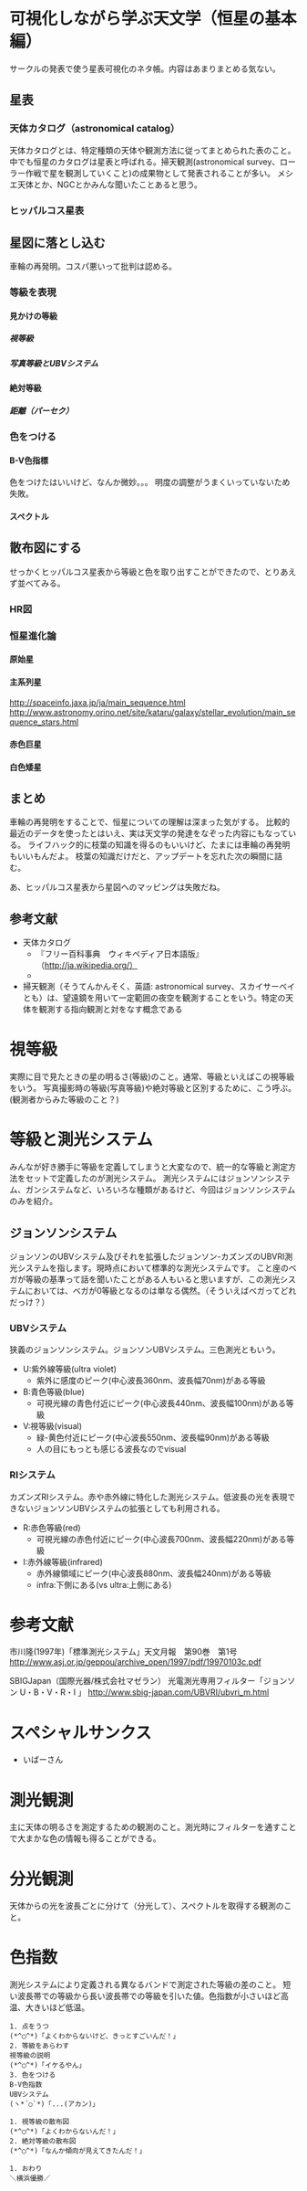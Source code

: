 # 可視化しながら学ぶ天文学（恒星の基本編）
サークルの発表で使う星表可視化のネタ帳。内容はあまりまとめる気ない。

## 星表
### 天体カタログ（astronomical catalog）
天体カタログとは、特定種類の天体や観測方法に従ってまとめられた表のこと。中でも恒星のカタログは星表と呼ばれる。掃天観測(astronomical survey、ローラー作戦で星を観測していくこと)の成果物として発表されることが多い。
メシエ天体とか、NGCとかみんな聞いたことあると思う。

### ヒッパルコス星表


## 星図に落とし込む
車輪の再発明。コスパ悪いって批判は認める。

### 等級を表現
#### 見かけの等級
##### 視等級
##### 写真等級とUBVシステム
#### 絶対等級
##### 距離（パーセク）
### 色をつける
#### B-V色指標
色をつけたはいいけど、なんか微妙。。。
明度の調整がうまくいっていないため失敗。
#### スペクトル

## 散布図にする
せっかくヒッパルコス星表から等級と色を取り出すことができたので、とりあえず並べてみる。
### HR図
### 恒星進化論
#### 原始星
#### 主系列星
http://spaceinfo.jaxa.jp/ja/main_sequence.html
http://www.astronomy.orino.net/site/kataru/galaxy/stellar_evolution/main_sequence_stars.html
#### 赤色巨星
#### 白色矮星

## まとめ
車輪の再発明をすることで、恒星についての理解は深まった気がする。
比較的最近のデータを使ったとはいえ、実は天文学の発達をなぞった内容にもなっている。
ライフハック的に枝葉の知識を得るのもいいけど、たまには車輪の再発明もいいもんだよ。
枝葉の知識だけだと、アップデートを忘れた次の瞬間に詰む。

あ、ヒッパルコス星表から星図へのマッピングは失敗だね。

## 参考文献
- 天体カタログ
    - 『フリー百科事典　ウィキペディア日本語版』（http://ja.wikipedia.org/）
    - 
- 掃天観測（そうてんかんそく、英語: astronomical survey、スカイサーベイとも）は、望遠鏡を用いて一定範囲の夜空を観測することをいう。特定の天体を観測する指向観測と対をなす概念である




# 視等級
実際に目で見たときの星の明るさ(等級)のこと。通常、等級といえばこの視等級をいう。
写真撮影時の等級(写真等級)や絶対等級と区別するために、こう呼ぶ。
(観測者からみた等級のこと？)

# 等級と測光システム
みんなが好き勝手に等級を定義してしまうと大変なので、統一的な等級と測定方法をセットで定義したのが測光システム。
測光システムにはジョンソンシステム、ガンシステムなど、いろいろな種類があるけど、今回はジョンソンシステムのみを紹介。

## ジョンソンシステム
ジョンソンのUBVシステム及びそれを拡張したジョンソン-カズンズのUBVRI測光システムを指します。現時点において標準的な測光システムです。
こと座のベガが等級の基準って話を聞いたことがある人もいると思いますが、この測光システムにおいては、ベガが0等級となるのは単なる偶然。（そういえばベガってどれだっけ？）

### UBVシステム
狭義のジョンソンシステム。ジョンソンUBVシステム。三色測光ともいう。

- U:紫外線等級(ultra violet)
    - 紫外に感度のピーク(中心波長360nm、波長幅70nm)がある等級
- B:青色等級(blue)
    - 可視光線の青色付近にピーク(中心波長440nm、波長幅100nm)がある等級
- V:視等級(visual)
    - 緑-黄色付近にピーク(中心波長550nm、波長幅90nm)がある等級
    - 人の目にもっとも感じる波長なのでvisual

### RIシステム
カズンズRIシステム。赤や赤外線に特化した測光システム。低波長の光を表現できないジョンソンUBVシステムの拡張としても利用される。

- R:赤色等級(red)
    - 可視光線の赤色付近にピーク(中心波長700nm、波長幅220nm)がある等級
- I:赤外線等級(infrared)
    - 赤外線領域にピーク(中心波長880nm、波長幅240nm)がある等級
    - infra:下側にある(vs ultra:上側にある)

# 参考文献
市川隆(1997年)「標準測光システム」天文月報　第90巻　第1号
http://www.asj.or.jp/geppou/archive_open/1997/pdf/19970103c.pdf

SBIGJapan（国際光器/株式会社マゼラン）
光電測光専用フィルター「ジョンソン U・B・V・R・I 」
http://www.sbig-japan.com/UBVRI/ubvri_m.html

# スペシャルサンクス
- いばーさん


# 測光観測
主に天体の明るさを測定するための観測のこと。測光時にフィルターを通すことで大まかな色の情報も得ることができる。
# 分光観測
天体からの光を波長ごとに分けて（分光して）、スペクトルを取得する観測のこと。
# 色指数
測光システムにより定義される異なるバンドで測定された等級の差のこと。
短い波長帯での等級から長い波長帯での等級を引いた値。色指数が小さいほど高温、大きいほど低温。

```
1. 点をうつ
(*^◯^*)「よくわからないけど、きっとすごいんだ！」
2. 等級をあらわす
視等級の説明
(*^◯^*)「イケるやん」
3. 色をつける
B-V色指数
UBVシステム
(ヽ*´○`*)「...(アカン)」

1. 視等級の散布図
(*^◯^*)「よくわからないんだ！」
2. 絶対等級の散布図
(*^◯^*)「なんか傾向が見えてきたんだ！」

1. おわり
＼横浜優勝／
```


